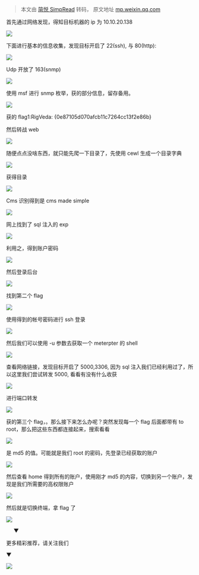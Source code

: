> 本文由 [简悦 SimpRead](http://ksria.com/simpread/) 转码， 原文地址 [mp.weixin.qq.com](https://mp.weixin.qq.com/s/HAkPiAcHuFN_6ULSh0wcdQ)

首先通过网络发现，得知目标机器的 ip 为 10.10.20.138

![](https://mmbiz.qpic.cn/mmbiz_png/mj7qfictF08VYLkiax1bH3oYkSqqoicutomJdIw9qA224wNSyIfU86xJKPEsnAp6UdHnfwlGlFB9rLKIHNtJlK1NQ/640?wx_fmt=png)

下面进行基本的信息收集，发现目标开启了 22(ssh), 与 80(http):

![](https://mmbiz.qpic.cn/mmbiz_png/mj7qfictF08VYLkiax1bH3oYkSqqoicutomAciaugj1PpD7mr8diaOXDLiaEtlAD5eZkZTEfq7OklUCcrIwBTATDJecA/640?wx_fmt=png)

Udp 开放了 163(snmp)

![](https://mmbiz.qpic.cn/mmbiz_png/mj7qfictF08VYLkiax1bH3oYkSqqoicutomuXsvIHen2HoJ19CiaNXx9LLdtGHbOswh769tXe6UuQyYmfTUlibsUZpA/640?wx_fmt=png)

使用 msf 进行 snmp 枚举，获的部分信息，留存备用。

![](https://mmbiz.qpic.cn/mmbiz_png/mj7qfictF08VYLkiax1bH3oYkSqqoicutomOGIB7gicBibFYV96Tjqk5tWK6F1ujxwGKSAH6iaYemUw4tCevtuG8rxLw/640?wx_fmt=png)

获的 flag1:RigVeda: {0e87105d070afcb11c7264cc13f2e86b}

然后转战 web

![](https://mmbiz.qpic.cn/mmbiz_png/mj7qfictF08VYLkiax1bH3oYkSqqoicutomPV3k3HBSoLibRKucy5ictjq0U1xkiaGicETmhB3AiaXTptmv9W8ECpDusMA/640?wx_fmt=png)

随便点点没啥东西，就只能先爬一下目录了，先使用 cewl 生成一个目录字典

![](https://mmbiz.qpic.cn/mmbiz_png/mj7qfictF08VYLkiax1bH3oYkSqqoicutomxyEAAahDnNyZicoA0oxaN20Z91FohnDOqw8DdoE2CHH1Y3BzzczlxlQ/640?wx_fmt=png)

获得目录

![](https://mmbiz.qpic.cn/mmbiz_png/mj7qfictF08VYLkiax1bH3oYkSqqoicutomkfodQKpNeaiaeggA4odPPqjwfGRp1QotYRyy2Ge0zaWRnTMFWKfiaQXw/640?wx_fmt=png)

Cms 识别得到是 cms made simple

![](https://mmbiz.qpic.cn/mmbiz_png/mj7qfictF08VYLkiax1bH3oYkSqqoicutom5Co5FF0K1ppkF2kZOSHEibAxFIXQicRUGZvGicQ8uPAbKbB1zPG6YVfeQ/640?wx_fmt=png)

网上找到了 sql 注入的 exp

![](https://mmbiz.qpic.cn/mmbiz_png/mj7qfictF08VYLkiax1bH3oYkSqqoicutom5cHib4HgNqIWQM417a8p6rg3TIPka9hDMRrwfsT7KGn08u0geOxibCDA/640?wx_fmt=png)

利用之，得到账户密码

![](https://mmbiz.qpic.cn/mmbiz_png/mj7qfictF08VYLkiax1bH3oYkSqqoicutomdlthHBXEiaqdzrwBo2nqa0wibw5m75Mr1GiaMRdibA4Q31XtND2WXF8DOg/640?wx_fmt=png)

然后登录后台

![](https://mmbiz.qpic.cn/mmbiz_png/mj7qfictF08VYLkiax1bH3oYkSqqoicutom3Mib8m8SicJgvKTNlNYhPMvpOBEzYrot7clkL1gobiczlqoZibdXBqyMlA/640?wx_fmt=png)

找到第二个 flag

![](https://mmbiz.qpic.cn/mmbiz_png/mj7qfictF08VYLkiax1bH3oYkSqqoicutom70I8x3ZK47UViaibbRouvrGMXPiayOaBiaFb94meibBZh8DKQMnmTnA64Xg/640?wx_fmt=png)

使用得到的帐号密码进行 ssh 登录

![](https://mmbiz.qpic.cn/mmbiz_png/mj7qfictF08VYLkiax1bH3oYkSqqoicutom5gUQR45xichZpXicZbIZeanojiaGojZ5tIaHxmoO3S9cIeD53Pt1vIPQg/640?wx_fmt=png)

然后我们可以使用 -u 参数去获取一个 meterpter 的 shell

![](https://mmbiz.qpic.cn/mmbiz_png/mj7qfictF08VYLkiax1bH3oYkSqqoicutomUuibxF6fsnxoOYl16bsQEmsicP92F47Pj8Akkn8OgzmyV9pneX1N7zVA/640?wx_fmt=png)

查看网络链接，发现目标开启了 5000,3306, 因为 sql 注入我们已经利用过了，所以这里我们尝试转发 5000, 看看有没有什么收获

![](https://mmbiz.qpic.cn/mmbiz_png/mj7qfictF08VYLkiax1bH3oYkSqqoicutomGysRpa6JF58n56xOtjXcZBUOkyB9OLMvfgGxSN7Fyib5LuSX61QxXFw/640?wx_fmt=png)

进行端口转发

![](https://mmbiz.qpic.cn/mmbiz_png/mj7qfictF08VYLkiax1bH3oYkSqqoicutomGHgmibFOfKhSjKmzZLv96khzaZELOP8gWCTHpbGJXb84DYLfiaMhC3HQ/640?wx_fmt=png)

获的第三个 flag，。那么接下来怎么办呢？突然发现每一个 flag 后面都带有 to root，那么把这些东西都连接起来，搜索看看

![](https://mmbiz.qpic.cn/mmbiz_png/mj7qfictF08VYLkiax1bH3oYkSqqoicutom8uTzxtvlLZl8WPUw0oH3SKqH2ibaDsugfxJEoznWbH7iaKzMIF9XaC2Q/640?wx_fmt=png)

是 md5 的值。可能就是我们 root 的密码，先登录已经获取的账户

![](https://mmbiz.qpic.cn/mmbiz_png/mj7qfictF08VYLkiax1bH3oYkSqqoicutomEjCsWs1kXHt3l72CCgcynicNXVTev9OlIKqNcpTUGoHIIZ3dsRQgia8w/640?wx_fmt=png)

然后查看 home 得到所有的账户，使用刚才 md5 的内容，切换到另一个账户，发现是我们所需要的高权限账户

![](https://mmbiz.qpic.cn/mmbiz_png/mj7qfictF08VYLkiax1bH3oYkSqqoicutomSWYYw56yMt38kLlebRvQ8acuN8L2RVOkicS0lYs7NBC5xxMkq9EUsBA/640?wx_fmt=png)

然后就是切换终端，拿 flag 了

![](https://mmbiz.qpic.cn/mmbiz_png/mj7qfictF08VYLkiax1bH3oYkSqqoicutomz8sOA6oKqOQQx5XzmeXQkTQZyWaReK1SCowmJZfhPoTVX2EMuOiaglQ/640?wx_fmt=png)

     ▼

更多精彩推荐，请关注我们

▼

![](https://mmbiz.qpic.cn/mmbiz_png/mj7qfictF08XZjHeWkA6jN4ScHYyWRlpHPPgib1gYwMYGnDWRCQLbibiabBTc7Nch96m7jwN4PO4178phshVicWjiaeA/640?wx_fmt=png)